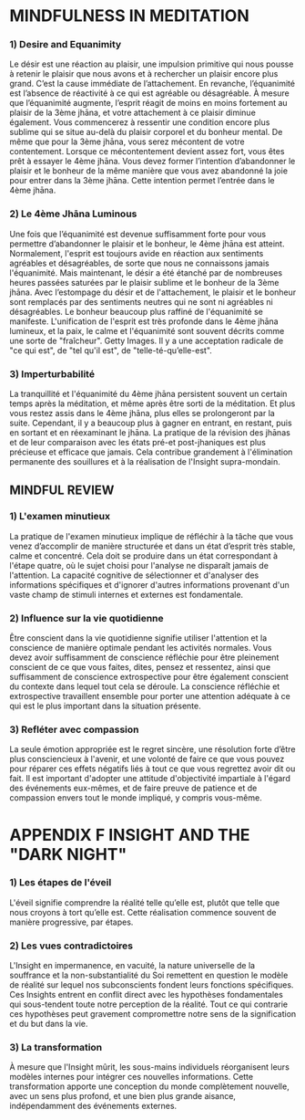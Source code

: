 # MINDFULNESS IN MEDITATION

### 1) Desire and Equanimity
Le désir est une réaction au plaisir, une impulsion primitive qui nous pousse à retenir le plaisir que nous avons et à rechercher un plaisir encore plus grand. C’est la cause immédiate de l’attachement. En revanche, l’équanimité est l’absence de réactivité à ce qui est agréable ou désagréable. À mesure que l’équanimité augmente, l’esprit réagit de moins en moins fortement au plaisir de la 3ème jhāna, et votre attachement à ce plaisir diminue également. Vous commencerez à ressentir une condition encore plus sublime qui se situe au-delà du plaisir corporel et du bonheur mental. De même que pour la 3ème jhāna, vous serez mécontent de votre contentement. Lorsque ce mécontentement devient assez fort, vous êtes prêt à essayer le 4ème jhāna. Vous devez former l’intention d’abandonner le plaisir et le bonheur de la même manière que vous avez abandonné la joie pour entrer dans la 3ème jhāna. Cette intention permet l’entrée dans le 4ème jhāna.

### 2) Le 4ème Jhāna Luminous
Une fois que l’équanimité est devenue suffisamment forte pour vous permettre d’abandonner le plaisir et le bonheur, le 4ème jhāna est atteint. Normalement, l'esprit est toujours avide en réaction aux sentiments agréables et désagréables, de sorte que nous ne connaissons jamais l'équanimité. Mais maintenant, le désir a été étanché par de nombreuses heures passées saturées par le plaisir sublime et le bonheur de la 3ème jhāna. Avec l’estompage du désir et de l'attachement, le plaisir et le bonheur sont remplacés par des sentiments neutres qui ne sont ni agréables ni désagréables. Le bonheur beaucoup plus raffiné de l'équanimité se manifeste. L'unification de l'esprit est très profonde dans le 4ème jhāna lumineux, et la paix, le calme et l'équanimité sont souvent décrits comme une sorte de "fraîcheur". Getty Images. Il y a une acceptation radicale de "ce qui est", de "tel qu'il est", de "telle-té-qu’elle-est". 

### 3) Imperturbabilité
La tranquillité et l'équanimité du 4ème jhāna persistent souvent un certain temps après la méditation, et même après être sorti de la méditation. Et plus vous restez assis dans le 4ème jhāna, plus elles se prolongeront par la suite. Cependant, il y a beaucoup plus à gagner en entrant, en restant, puis en sortant et en réexaminant le jhāna. La pratique de la révision des jhānas et de leur comparaison avec les états pré-et post-jhaniques est plus précieuse et efficace que jamais. Cela contribue grandement à l'élimination permanente des souillures et à la réalisation de l'Insight supra-mondain.

## MINDFUL REVIEW

### 1) L'examen minutieux
La pratique de l'examen minutieux implique de réfléchir à la tâche que vous venez d’accomplir de manière structurée et dans un état d’esprit très stable, calme et concentré. Cela doit se produire dans un état correspondant à l'étape quatre, où le sujet choisi pour l'analyse ne disparaît jamais de l'attention. La capacité cognitive de sélectionner et d'analyser des informations spécifiques et d'ignorer d'autres informations provenant d'un vaste champ de stimuli internes et externes est fondamentale.

### 2) Influence sur la vie quotidienne
Être conscient dans la vie quotidienne signifie utiliser l'attention et la conscience de manière optimale pendant les activités normales. Vous devez avoir suffisamment de conscience réfléchie pour être pleinement conscient de ce que vous faites, dites, pensez et ressentez, ainsi que suffisamment de conscience extrospective pour être également conscient du contexte dans lequel tout cela se déroule. La conscience réfléchie et extrospective travaillent ensemble pour porter une attention adéquate à ce qui est le plus important dans la situation présente.

### 3) Refléter avec compassion
La seule émotion appropriée est le regret sincère, une résolution forte d’être plus consciencieux à l'avenir, et une volonté de faire ce que vous pouvez pour réparer ces effets négatifs liés à tout ce que vous regrettez avoir dit ou fait. Il est important d'adopter une attitude d'objectivité impartiale à l'égard des événements eux-mêmes, et de faire preuve de patience et de compassion envers tout le monde impliqué, y compris vous-même.

# APPENDIX F INSIGHT AND THE "DARK NIGHT"

### 1) Les étapes de l'éveil
L'éveil signifie comprendre la réalité telle qu’elle est, plutôt que telle que nous croyons à tort qu’elle est. Cette réalisation commence souvent de manière progressive, par étapes.

### 2) Les vues contradictoires
L'Insight en impermanence, en vacuité, la nature universelle de la souffrance et la non-substantialité du Soi remettent en question le modèle de réalité sur lequel nos subconscients fondent leurs fonctions spécifiques. Ces Insights entrent en conflit direct avec les hypothèses fondamentales qui sous-tendent toute notre perception de la réalité. Tout ce qui contrarie ces hypothèses peut gravement compromettre notre sens de la signification et du but dans la vie.

### 3) La transformation
À mesure que l'Insight mûrit, les sous-mains individuels réorganisent leurs modèles internes pour intégrer ces nouvelles informations. Cette transformation apporte une conception du monde complètement nouvelle, avec un sens plus profond, et une bien plus grande aisance, indépendamment des événements externes.